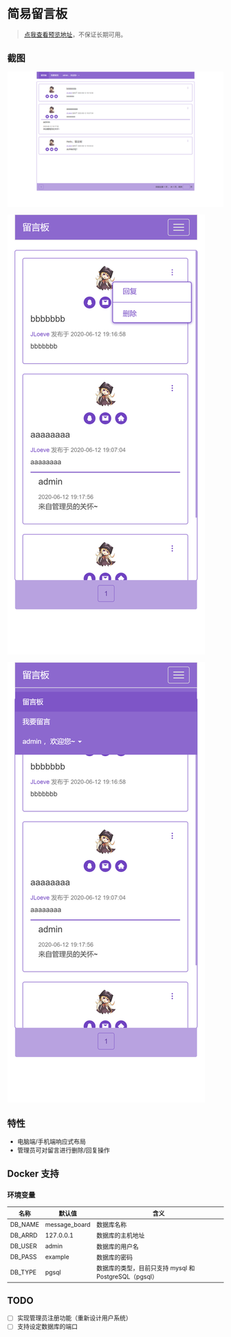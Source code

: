 # 简易留言板

> [点我查看预览地址](http://server.jloeve.top:9999)，不保证长期可用。

## 截图

![电脑端](docs/images/电脑端效果.png)

![手机端1](docs/images/手机端效果1.png)

![手机端2](docs/images/手机端效果2.png)

## 特性

- 电脑端/手机端响应式布局
- 管理员可对留言进行删除/回复操作

## Docker 支持

### 环境变量

| 名称    | 默认值        | 含义                                                  |
| ------- | ------------- | ----------------------------------------------------- |
| DB_NAME | message_board | 数据库名称                                            |
| DB_ARRD | 127.0.0.1     | 数据库的主机地址                                      |
| DB_USER | admin         | 数据库的用户名                                        |
| DB_PASS | example       | 数据库的密码                                          |
| DB_TYPE | pgsql         | 数据库的类型，目前只支持 mysql 和 PostgreSQL（pgsql） |

## TODO

- [ ] 实现管理员注册功能（重新设计用户系统）
- [ ] 支持设定数据库的端口
